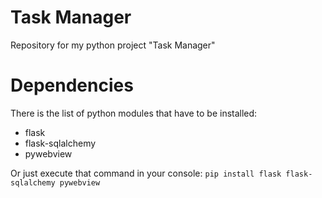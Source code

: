 # Task Manager
Repository for my python project "Task Manager"

# Dependencies
There is the list of python modules that have to be installed:
- flask
- flask-sqlalchemy
- pywebview

Or just execute that command in your console:
`pip install flask flask-sqlalchemy pywebview`
